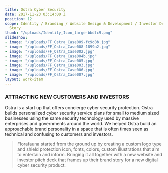 ```yaml
---
title: Ostra Cyber Security
date: 2017-11-23 03:14:00 Z
position: 12
scope: Identity / Branding / Website Design & Development / Investor Deck and Brand
  Story
thumb: "/uploads/Identity_Icon_large-bbdfc9.png"
slideshow:
- image: "/uploads/FF_Ostra_Case009-fc9d8b.jpg"
- image: "/uploads/FF_Ostra_Case008-1899a2.jpg"
- image: "/uploads/FF_Ostra_Case002.jpg"
- image: "/uploads/FF_Ostra_Case004b.jpg"
- image: "/uploads/FF_Ostra_Case005.jpg"
- image: "/uploads/FF_Ostra_Case003.jpg"
- image: "/uploads/FF_Ostra_Case006.jpg"
- image: "/uploads/FF_Ostra_Case007.jpg"
layout: work-item
---
```


### ATTRACTING NEW CUSTOMERS AND INVESTORS

Ostra is a start up that offers concierge cyber security protection. Ostra builds personalized cyber security service plans for small to medium sized businesses using the same security technology used by massive enterprises and governments around the world. We helped Ostra build an approachable  brand personality in a space that is often times seen as technical and confusing to customers and investors.

> Florafauna started from the ground up by creating a custom logo type and shield protection icon, fonts, colors, custom illustrations that aim to entertain and inform. Bringing it all together with a new website and investor pitch deck that frames up their brand story for a new digital cyber security product.
